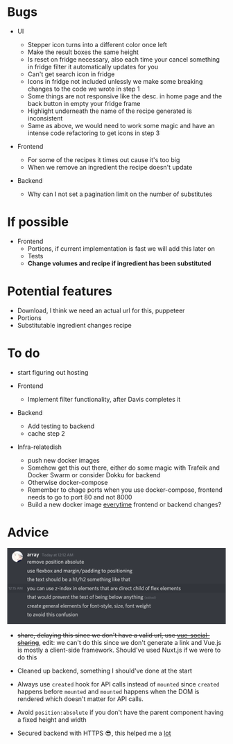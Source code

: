 # Bugs

- UI

  - Stepper icon turns into a different color once left
  - Make the result boxes the same height
  - Is reset on fridge necessary, also each time your cancel something in fridge filter it automatically updates for you
  - Can't get search icon in fridge
  - Icons in fridge not included unlessly we make some breaking changes to the code we wrote in step 1
  - Some things are not responsive like the desc. in home page and the back button in empty your fridge frame
  - Highlight underneath the name of the recipe generated is inconsistent
  - Same as above, we would need to work some magic and have an intense code refactoring to get icons in step 3

- Frontend

  - For some of the recipes it times out cause it's too big
  - When we remove an ingredient the recipe doesn't update

- Backend
  - Why can I not set a pagination limit on the number of substitutes

# If possible

- Frontend
  - Portions, if current implementation is fast we will add this later on
  - Tests
  - **Change volumes and recipe if ingredient has been substituted**

# Potential features

- Download, I think we need an actual url for this, puppeteer
- Portions
- Substitutable ingredient changes recipe

# To do

- start figuring out hosting

- Frontend

  - Implement filter functionality, after Davis completes it

- Backend

  - Add testing to backend
  - cache step 2

- Infra-relatedish
  - push new docker images
  - Somehow get this out there, either do some magic with Trafeik and Docker Swarm or consider Dokku for backend
  - Otherwise docker-compose
  - Remember to chage ports when you use docker-compose, frontend needs to go to port 80 and not 8000
  - Build a new docker image [everytime](!https://docs.github.com/en/actions/guides/publishing-docker-images) frontend or backend changes?

# Advice

![](res/2021-04-22-10-53-53.png)

- ~~share, delaying this since we don't have a valid url, use [vue-social-sharing](!https://github.com/nicolasbeauvais/vue-social-sharing)~~, edit: we can't do this since we don't generate a link and Vue.js is mostly a client-side framework. Should've used Nuxt.js if we were to do this

- Cleaned up backend, something I should've done at the start

- Always use `created` hook for API calls instead of `mounted` since `created` happens before `mounted` and `mounted` happens when the DOM is rendered which doesn't matter for API calls.

- Avoid `position:absolute` if you don't have the parent component having a fixed height and width

- Secured backend with HTTPS 😎, this helped me a [lot](!https://www.digitalocean.com/community/tutorials/how-to-secure-nginx-with-let-s-encrypt-on-ubuntu-18-04)

